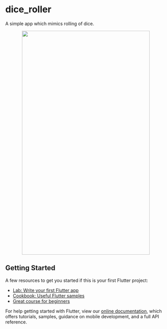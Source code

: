 # dice_roller

A simple app which mimics rolling of dice.

<div align="center">
    <img src="https://drive.google.com/file/d/1ZhtxaBF7qGgi8SdkkmyoEbfRYGuxwG-r/view" width="400px" height="700px"></img> 
</div>



## Getting Started

A few resources to get you started if this is your first Flutter project:

- [Lab: Write your first Flutter app](https://flutter.dev/docs/get-started/codelab)
- [Cookbook: Useful Flutter samples](https://flutter.dev/docs/cookbook)
- [Great course for beginners](https://courses.learncodeonline.in/learn//complete-flutter-course)

For help getting started with Flutter, view our
[online documentation](https://flutter.dev/docs), which offers tutorials,
samples, guidance on mobile development, and a full API reference.
